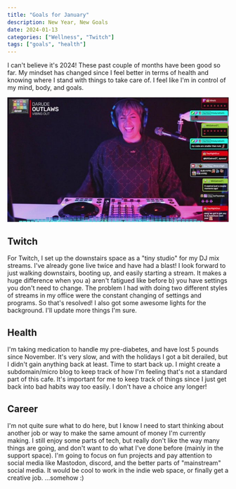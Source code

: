 ```yaml
---
title: "Goals for January"
description: New Year, New Goals
date: 2024-01-13
categories: ["Wellness", "Twitch"]
tags: ["goals", "health"]
---
```


I can't believe it's 2024! These past couple of months have been good so far. My mindset has changed since I feel better in terms of health and knowing where I stand with things to take care of. I feel like I'm in control of my mind, body, and goals. 

![BinaryDigit on Twitch](BeatsBasementEp0-SS.jpg "B having a blast on stream!")

## Twitch

For Twitch, I set up the downstairs space as a "tiny studio" for my DJ mix streams. I've already gone live twice and have had a blast! I look forward to just walking downstairs, booting up, and easily starting a stream. It makes a huge difference when you a) aren't fatigued like before b) you have settings you don't need to change. The problem I had with doing two different styles of streams in my office were the constant changing of settings and programs. So that's resolved! I also got some awesome lights for the background. I'll update more things I'm sure.

## Health

I'm taking medication to handle my pre-diabetes, and have lost 5 pounds since November. It's very slow, and with the holidays I got a bit derailed, but I didn't gain anything back at least. Time to start back up. I might create a subdomain/micro blog to keep track of how I'm feeling that's not a standard part of this cafe. It's important for me to keep track of things since I just get back into bad habits way too easily. I don't have a choice any longer!

## Career

I'm not quite sure what to do here, but I know I need to start thinking about another job or way to make the same amount of money I'm currently making. I still enjoy some parts of tech, but really don't like the way many things are going, and don't want to do what I've done before (mainly in the support space). I'm going to focus on fun projects and pay attention to social media like Mastodon, discord, and the better parts of "mainstream" social media. It would be cool to work in the indie web space, or finally get a creative job. ...somehow :) 